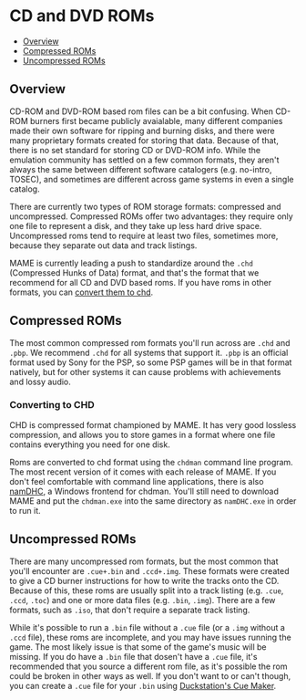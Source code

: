 # CD and DVD ROMs

- [Overview](#overview)
- [Compressed ROMs](#compressed-roms)
- [Uncompressed ROMs](#uncompressed-roms)

## Overview

CD-ROM and DVD-ROM based rom files can be a bit confusing. When CD-ROM burners first became publicly avaialable, many different companies made their own software for ripping and burning disks, and there were many proprietary formats created for storing that data. Because of that, there is no set standard for storing CD or DVD-ROM info. While the emulation community has settled on a few common formats, they aren't always the same between different software catalogers (e.g. no-intro, TOSEC), and sometimes are different across game systems in even a single catalog.

There are currently two types of ROM storage formats: compressed and uncompressed. Compressed ROMs offer two advantages: they require only one file to represent a disk, and they take up less hard drive space. Uncompressed roms tend to require at least two files, sometimes more, because they separate out data and track listings.

MAME is currently leading a push to standardize around the `.chd` (Compressed Hunks of Data) format, and that's the format that we recommend for all CD and DVD based roms. If you have roms in other formats, you can [convert them to chd](#converting-to-chd).

## Compressed ROMs

The most common compressed rom formats you'll run across are `.chd` and `.pbp`. We recommend `.chd` for all systems that support it. `.pbp` is an official format used by Sony for the PSP, so some PSP games will be in that format natively, but for other systems it can cause problems with achievements and lossy audio.

### Converting to CHD

CHD is compressed format championed by MAME. It has very good lossless compression, and allows you to store games in a format where one file contains everything you need for one disk.

Roms are converted to chd format using the `chdman` command line program. The most recent version of it comes with each release of MAME. If you don't feel comfortable with command line applications, there is also [namDHC](https://github.com/umageddon/namDHC/releases), a Windows frontend for chdman. You'll still need to download MAME and put the `chdman.exe` into the same directory as `namDHC.exe` in order to run it.

## Uncompressed ROMs

There are many uncompressed rom formats, but the most common that you'll encounter are `.cue+.bin` and `.ccd+.img`. These formats were created to give a CD burner instructions for how to write the tracks onto the CD. Because of this, these roms are usually split into a track listing (e.g. `.cue`, `.ccd`, `.toc`) and one or more data files (e.g. `.bin`, `.img`). There are a few formats, such as `.iso`, that don't require a separate track listing.

While it's possible to run a `.bin` file without a `.cue` file (or a `.img` without a `.ccd` file), these roms are incomplete, and you may have issues running the game. The most likely issue is that some of the game's music will be missing. If you do have a `.bin` file that dosen't have a `.cue` file, it's recommended that you source a different rom file, as it's possible the rom could be broken in other ways as well. If you don't want to or can't though, you can create a `.cue` file for your `.bin` using [Duckstation's Cue Maker](https://www.duckstation.org/cue-maker/).
